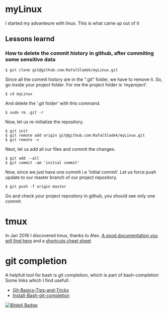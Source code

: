 # myLinux
I started my advanteure with linux. This is what came up out of it


## Lessons learnd 

### How to delete the commit history in github, after commiting some sensitive data
```
$ git clone git@github.com:RafalSladek/myLinux.git
```

Since all the commit history are in the “.git” folder, we have to remove it. So, go inside your project folder. For me the project folder is ‘myproject’.

```
$ cd myLinux
```
And delete the ‘.git folder’ with this command.

```
$ sudo rm .git -r
```
Now, let us re-initialize the repository.

```
$ git init
$ git remote add origin git@github.com:RafalSladek/myLinux.git
$ git remote -v
```
Next, let us add all our files and commit the changes.

```
$ git add --all
$ git commit -am 'initial commit'
```

Now, since we just have one commit i.e ‘initial commit’. Let us force push update to our master branch of our project repository.

```
$ git push -f origin master
```
Go and check your project repository in github, you should see only one commit.

# tmux
In Jan 2016 I discovered tmux, thanks to Alex.
[A good documentation you will find here](https://danielmiessler.com/study/tmux/) and a [shortcuts cheet sheet](http://tmuxcheatsheet.com/) 

# git completion
A helpfull tool for bash is git completion, which is part of bash-completion
Some links which I find usefull :
* [Git-Basics-Tips-and-Tricks](https://git-scm.com/book/en/v1/Git-Basics-Tips-and-Tricks)
* [Install-Bash-git-completion](https://github.com/bobthecow/git-flow-completion/wiki/Install-Bash-git-completion)


[![Bitdeli Badge](https://d2weczhvl823v0.cloudfront.net/RafalSladek/mylinux/trend.png)](https://bitdeli.com/free "Bitdeli Badge")

